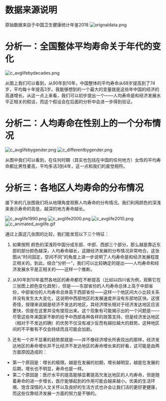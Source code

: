 # 数据来源说明

原始数据来自于中国卫生健康统计年鉴2018
![orignaldata.png](https://www.z4a.net/images/2019/05/07/orignaldata.png)

# 分析一：全国整体平均寿命关于年代的变化

![c_avglifebydecades.png](https://www.z4a.net/images/2019/05/07/c_avglifebydecades.png)

从图上我们可以看到，从90年到10年，中国整体的平均寿命从68岁提高到了74岁，平均每十年提高3岁。我能够想到的一个最大的变量就是这些年中国的经济的高速增长。从这一点上来看，我们可以初步提出一个——人均寿命是和经济发展水平正相关的假设，而这个假设会在后面的分析中会进一步得到验证。


# 分析二：人均寿命在性别上的一个分布情况

![c_avglifebygender.png](https://www.z4a.net/images/2019/05/07/c_avglifebygender.png)
![c_differentbygender.png](https://www.z4a.net/images/2019/05/07/c_differentbygender.png)


从图中我们可以看到，在任何时期（其实也包括在中国的任何地方）女性的平均寿命都比男性要高，平均多活3到4年，这一点和我们的直觉相符。



# 分析三：各地区人均寿命的分布情况


接下来的几张图我们将从地理角度观察人均寿命的分布情况。我们利用颜色的深浅来表示寿命的高低，越深的地方寿命越长。

![c_avglife1990.png](https://www.z4a.net/images/2019/05/07/c_avglife1990.png)
![c_avglife2000.png](https://www.z4a.net/images/2019/05/07/c_avglife2000.png)
![c_avglife2010.png](https://www.z4a.net/images/2019/05/07/c_avglife2010.png)
![c_animated_avglife.gif](https://www.z4a.net/images/2019/05/07/c_animated_avglife.gif)


通过上面这几张图的比较，我们能发现以下三个特征：
1. 如果按照 颜色的深浅将中国分成东部、中部、西部三个部分，那么越是靠近东部的部分颜色越深，人均寿命越长，这跟经济发展的分布情况非常吻合。这张图从“时间固定，空间不同”的角度上进一步说明了人均寿命是和经济发展程度正相关的。到此，结合“分析一”，我们可以比较确定的提出——人均寿命和经济发展水平是正相关的——这样一个推断。

2. 从90年到10年虽然各地区的寿命都在不断提高（比如以四川省为例，观察它在三张图上颜色变化趋势），但是——东部省份的人均寿命总体上高于中部省份，中部省份的人均寿命总体高于西部省份——这样一个地区间大小比较关系并没有发生太大变化，这说明中西部地区的发展速度并没有东部地区快。这很奇怪，按理来说越是经济不发达的地区，其经济增长相对于经济发达地区应该更快，但是在这里并没有提现出来。这个现象有可能揭示出的一个问题是——尽管这些年来国家不断的给予中西部各种各样的政策支持，但是经济发达地区（相对于不发达的确）的优势不仅没有减少反而有越拉越大的趋势。这种地区间的不平衡有不仅会持续而且可能会加剧。

3. 还有一个并不显著的趋势那就是——并不像经济增长所表现出的那样，经济发达地区的寿命增长并不比经济不发达地区的寿命增长来的好看，这可能是由两方面原因造成的：
 * 第一个原因是：增长的极限。越是在发展的初期，增长越明显，越是在发展的后期，增长也不明显，寿命也是一样。
 * 第二个原因是：医疗水平的提高能够显著提高欠发达地区的人均寿命，但是随着寿命的进一步增长，医疗能够起到的作用可能会越来越小。优美的生活环境、饱含深情的人文关怀以及良好的生活方式也许会让我们活的更好更健康，而这些仅靠经济发展一方面的努力是不够的。

